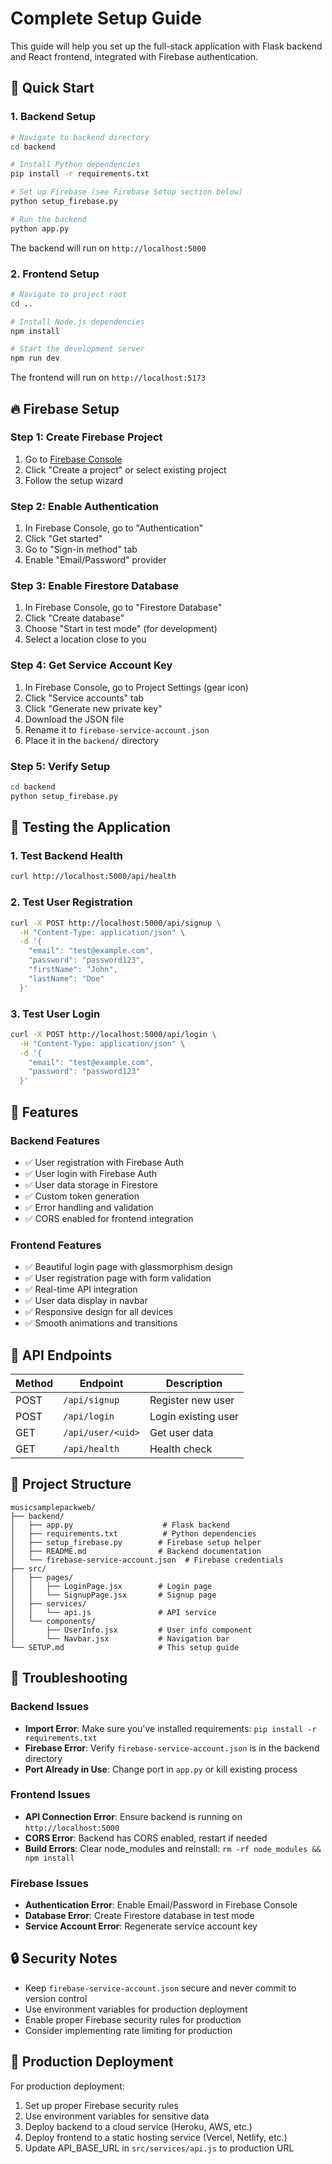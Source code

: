 # Complete Setup Guide

This guide will help you set up the full-stack application with Flask backend and React frontend, integrated with Firebase authentication.

## 🚀 Quick Start

### 1. Backend Setup

```bash
# Navigate to backend directory
cd backend

# Install Python dependencies
pip install -r requirements.txt

# Set up Firebase (see Firebase Setup section below)
python setup_firebase.py

# Run the backend
python app.py
```

The backend will run on `http://localhost:5000`

### 2. Frontend Setup

```bash
# Navigate to project root
cd ..

# Install Node.js dependencies
npm install

# Start the development server
npm run dev
```

The frontend will run on `http://localhost:5173`

## 🔥 Firebase Setup

### Step 1: Create Firebase Project
1. Go to [Firebase Console](https://console.firebase.google.com)
2. Click "Create a project" or select existing project
3. Follow the setup wizard

### Step 2: Enable Authentication
1. In Firebase Console, go to "Authentication"
2. Click "Get started"
3. Go to "Sign-in method" tab
4. Enable "Email/Password" provider

### Step 3: Enable Firestore Database
1. In Firebase Console, go to "Firestore Database"
2. Click "Create database"
3. Choose "Start in test mode" (for development)
4. Select a location close to you

### Step 4: Get Service Account Key
1. In Firebase Console, go to Project Settings (gear icon)
2. Click "Service accounts" tab
3. Click "Generate new private key"
4. Download the JSON file
5. Rename it to `firebase-service-account.json`
6. Place it in the `backend/` directory

### Step 5: Verify Setup
```bash
cd backend
python setup_firebase.py
```

## 🧪 Testing the Application

### 1. Test Backend Health
```bash
curl http://localhost:5000/api/health
```

### 2. Test User Registration
```bash
curl -X POST http://localhost:5000/api/signup \
  -H "Content-Type: application/json" \
  -d '{
    "email": "test@example.com",
    "password": "password123",
    "firstName": "John",
    "lastName": "Doe"
  }'
```

### 3. Test User Login
```bash
curl -X POST http://localhost:5000/api/login \
  -H "Content-Type: application/json" \
  -d '{
    "email": "test@example.com",
    "password": "password123"
  }'
```

## 🎯 Features

### Backend Features
- ✅ User registration with Firebase Auth
- ✅ User login with Firebase Auth
- ✅ User data storage in Firestore
- ✅ Custom token generation
- ✅ Error handling and validation
- ✅ CORS enabled for frontend integration

### Frontend Features
- ✅ Beautiful login page with glassmorphism design
- ✅ User registration page with form validation
- ✅ Real-time API integration
- ✅ User data display in navbar
- ✅ Responsive design for all devices
- ✅ Smooth animations and transitions

## 🔧 API Endpoints

| Method | Endpoint | Description |
|--------|----------|-------------|
| POST | `/api/signup` | Register new user |
| POST | `/api/login` | Login existing user |
| GET | `/api/user/<uid>` | Get user data |
| GET | `/api/health` | Health check |

## 📁 Project Structure

```
musicsamplepackweb/
├── backend/
│   ├── app.py                    # Flask backend
│   ├── requirements.txt          # Python dependencies
│   ├── setup_firebase.py        # Firebase setup helper
│   ├── README.md                # Backend documentation
│   └── firebase-service-account.json  # Firebase credentials
├── src/
│   ├── pages/
│   │   ├── LoginPage.jsx        # Login page
│   │   └── SignupPage.jsx       # Signup page
│   ├── services/
│   │   └── api.js               # API service
│   └── components/
│       ├── UserInfo.jsx         # User info component
│       └── Navbar.jsx           # Navigation bar
└── SETUP.md                     # This setup guide
```

## 🐛 Troubleshooting

### Backend Issues
- **Import Error**: Make sure you've installed requirements: `pip install -r requirements.txt`
- **Firebase Error**: Verify `firebase-service-account.json` is in the backend directory
- **Port Already in Use**: Change port in `app.py` or kill existing process

### Frontend Issues
- **API Connection Error**: Ensure backend is running on `http://localhost:5000`
- **CORS Error**: Backend has CORS enabled, restart if needed
- **Build Errors**: Clear node_modules and reinstall: `rm -rf node_modules && npm install`

### Firebase Issues
- **Authentication Error**: Enable Email/Password in Firebase Console
- **Database Error**: Create Firestore database in test mode
- **Service Account Error**: Regenerate service account key

## 🔒 Security Notes

- Keep `firebase-service-account.json` secure and never commit to version control
- Use environment variables for production deployment
- Enable proper Firebase security rules for production
- Consider implementing rate limiting for production

## 🚀 Production Deployment

For production deployment:
1. Set up proper Firebase security rules
2. Use environment variables for sensitive data
3. Deploy backend to a cloud service (Heroku, AWS, etc.)
4. Deploy frontend to a static hosting service (Vercel, Netlify, etc.)
5. Update API_BASE_URL in `src/services/api.js` to production URL 